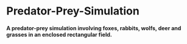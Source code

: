 # Predator-Prey-Simulation
#### A predator-prey simulation involving foxes, rabbits, wolfs, deer and grasses in an enclosed rectangular field.
